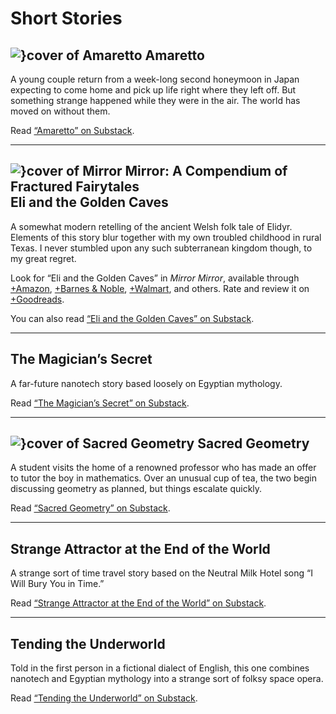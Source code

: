 # Short Stories

## ![}cover of Amaretto](covers/amaretto) Amaretto

A young couple return from a week-long second honeymoon in Japan expecting to come home and pick up life right where they left off. But something strange happened while they were in the air. The world has moved on without them.

Read [“Amaretto” on Substack](https://cliffjones.substack.com/p/amaretto).

---

## ![}cover of Mirror Mirror: A Compendium of Fractured Fairytales](covers/mirror-mirror) Eli and the Golden Caves

A somewhat modern retelling of the ancient Welsh folk tale of Elidyr. Elements of this story blur together with my own troubled childhood in rural Texas. I never stumbled upon any such subterranean kingdom though, to my great regret.

Look for “Eli and the Golden Caves” in *Mirror Mirror*, available through [+Amazon](https://www.amazon.com/Mirror-Compendium-Fractured-Fairytales-ebook/dp/B09NTZP38F), [+Barnes & Noble](https://www.barnesandnoble.com/w/mirror-mirror-emily-barnett-kudeviz/1140801185), [+Walmart](https://www.walmart.com/ip/Mirror-Mirror-Paperback-9781737920724/664166059), and others. Rate and review it on [+Goodreads](https://www.goodreads.com/book/show/59893301-mirror-mirror).

You can also read [“Eli and the Golden Caves” on Substack](https://cliffjones.substack.com/p/eli-and-the-golden-caves).

---

## The Magician’s Secret

A far-future nanotech story based loosely on Egyptian mythology.

Read [“The Magician’s Secret” on Substack](https://cliffjones.substack.com/p/the-magicians-secret).

---

## ![}cover of Sacred Geometry](covers/sacred-geometry) Sacred Geometry

A student visits the home of a renowned professor who has made an offer to tutor the boy in mathematics. Over an unusual cup of tea, the two begin discussing geometry as planned, but things escalate quickly.

Read [“Sacred Geometry” on Substack](https://cliffjones.substack.com/p/sacred-geometry).

---

## Strange Attractor at the End of the World

A strange sort of time travel story based on the Neutral Milk Hotel song “I Will Bury You in Time.”

Read [“Strange Attractor at the End of the World” on Substack](https://cliffjones.substack.com/p/strange-attractor).

---

## Tending the Underworld

Told in the first person in a fictional dialect of English, this one combines nanotech and Egyptian mythology into a strange sort of folksy space opera.

Read [“Tending the Underworld” on Substack](https://cliffjones.substack.com/p/tending-the-underworld).
